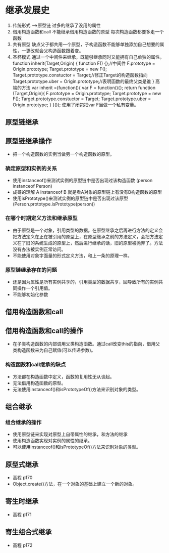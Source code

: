 # 继承发展史

1. 传统形式   -->原型链
    过多的继承了没用的属性
2. 借用构造函数和call
    不能继承借用构造函数的原型
    每次构造函数都要多走一个函数
3. 共有原型
    缺点父子都共用一个原型，子构造函数不能够单独添加自己想要的属性，一更改就会父构造函数跟着变。
4. 圣杯模式
    通过一个中间件来继承，既能够继承同时又能拥有自己单独的属性。
    function inherit(Target,Origin) {
        function F() {};//中间件
        F.prototype = Origin.prototype;
        Target.prototype = new F();
        Target.prototype.constuctor = Target;//修正Target的构造函数指向
        Target.prototype.uber = Origin.prototype;//表明函数的最终父类是谁
    }
    高端的方法
    var inherit =(function(){
        var F  = function(){};
        return function (Target,Origin){
            F.prototype = Origin.prototype;
            Target.prototype = new F();
            Target.prototype.constuctor = Target;
            Target.prototype.uber = Origin.prototype;
        }
    }());
使用了闭包把var F当做一个私有变量。

## 原型链继承

## 原型链继承操作

* 把一个构造函数的实例当做另一个构造函数的原型。

### 确定原型和实例的关系

* 使用instanceof()来测试实例的原型链中是否出现过该构造函数 (person instanceof Person)
* 成哥的理解 A instanceof B 就是看A对象的原型链上有没有B构造函数的原型
* 使用isPrototype()来测试实例的原型链中是否出现过该原型(Person.prototype.isPrototype(person))

### 在哪个时期定义方法和继承原型

* 由于原型是一个对象，引用类型的数据。在原型继承之后再进行方法的定义会把方法定义在正在被引用的原型上，在原型继承之前的方法定义，会把方法定义在了旧的系统生成的原型上，然后进行继承的话，旧的原型被抛弃了。方法没有办法被实例正常访问。
* 不能使用对象字面量的形式定义方法，和上一条的原理一样。

### 原型链继承存在的问题

* 还是因为属性是所有实例共享的，引用类型的数据共享，回导致所有的实例共同操作一个引用值。
* 不能够初始化参数

## 借用构造函数和call

## 借用构造函数和call的操作

* 在子类构造函数的内部调用父类构造函数。通过call改变this的指向，借用父类构造函数来为自己赋值(可以传递参数)。

### 构造函数和call继承的缺点

* 方法都在构造函数中定义，函数的复用性无从谈起。
* 无法借用构造函数的原型。
* 无法使用instanceof()和isPrototypeOf()方法来识别对象的类型。

## 组合继承

### 组合继承的操作

* 使用原型链来实现对原型上自带属性的继承，和方法的继承
* 使用构造函数实现对实例的属性的继承。
* 可以使用instanceof()和isPrototypeOf()方法来识别对象的类型。

## 原型式继承

* 高程 p170
* Object.create()方法，在一个对象的基础上建立一个新的对象。

## 寄生时继承

* 高程 p171

## 寄生组合式继承

* 高程 p172